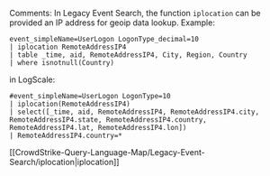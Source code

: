 Comments: In Legacy Event Search, the function `iplocation` can be provided an IP address for geoip data lookup. Example:

```
event_simpleName=UserLogon LogonType_decimal=10
| iplocation RemoteAddressIP4 
| table _time, aid, RemoteAddressIP4, City, Region, Country
| where isnotnull(Country)
```

in LogScale:

```
#event_simpleName=UserLogon LogonType=10
| iplocation(RemoteAddressIP4) 
| select([_time, aid, RemoteAddressIP4, RemoteAddressIP4.city, RemoteAddressIP4.state, RemoteAddressIP4.country, RemoteAddressIP4.lat, RemoteAddressIP4.lon])
| RemoteAddressIP4.country=*
```

[[CrowdStrike-Query-Language-Map/Legacy-Event-Search/iplocation|iplocation]] 

